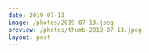 ```yaml
---
date: 2019-07-13
image: /photos/2019-07-13.jpeg
preview: /photos/thumb-2019-07-13.jpeg
layout: post
---
```



